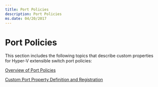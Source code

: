 ```yaml
---
title: Port Policies
description: Port Policies
ms.date: 04/20/2017
---
```


# Port Policies


This section includes the following topics that describe custom properties for Hyper-V extensible switch port policies:

[Overview of Port Policies](overview-of-port-policies.md)

[Custom Port Property Definition and Registration](custom-port-property-definition-and-registration.md)

 

 





